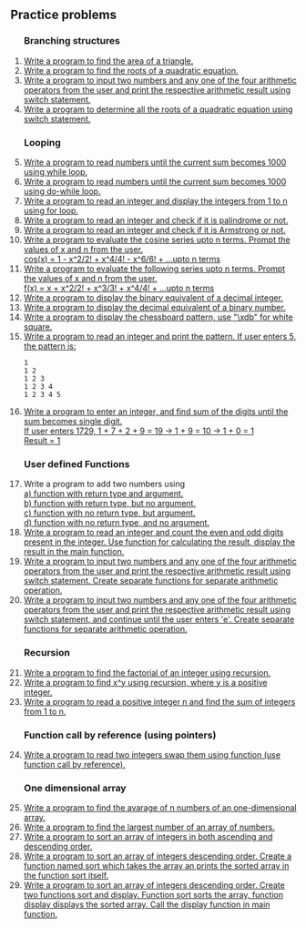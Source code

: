## Practice problems

<ol>
  <h3>Branching structures</h3>
  
  <li>
    <a href="./01-branching-structures/p01.c">
      Write a program to find the area of a triangle.  
    </a>
  </li>
    
  <li>
    <a href="./01-branching-structures/p02.c">Write a program to find the roots of a quadratic equation.</a>
  </li>
     
  <li>
    <a href="./01-branching-structures/p03.c">Write a program to input two numbers and any one of the four arithmetic operators from the user and print the respective arithmetic result using switch statement.</a>
  </li>
    
  <li>
    <a href="./01-branching-structures/p05.c">
      Write a program to determine all the roots of a quadratic equation using switch statement.
    </a>
  </li>
    
  <h3>Looping</h3>
  
  <li>
    <a href="./02-looping/p06.c">Write a program to read numbers until the current sum becomes 1000 using while loop.</a>
  </li>
  
  <li>
    <a href="./02-looping/p07.c">Write a program to read numbers until the current sum becomes 1000 using do-while loop.</a>
  </li>
    
  <li>
    <a href="./02-looping/p08.c">Write a program to read an integer and display the integers from 1 to n using for loop.</a>
  </li>
    
  <li>
    <a href="./02-looping/p09.c">Write a program to read an integer and check if it is palindrome or not.</a>
  </li>
    
  <li>
    <a href="./02-looping/p10.c">Write a program to read an integer and check if it is Armstrong or not.</a>
  </li>

  <li>
    <a href="./02-looping/p11.c">
        Write a program to evaluate the cosine series upto n terms. Prompt the values of x and n from the user.<br>
        cos(x) = 1 - x^2/2! + x^4/4! - x^6/6! + ...upto n terms
    </a>
  </li>

  <li>
    <a href="./02-looping/p12.c">
        Write a program to evaluate the following series upto n terms. Prompt the values of x and n from the user.<br>
        f(x) = x + x^2/2! + x^3/3! + x^4/4! + ...upto n terms
    </a>
  </li>

  <li>
    <a href="./02-looping/p13.c">
        Write a program to display the binary equivalent of a decimal integer.
    </a>
  </li>

  <li>
    <a href="./02-looping/p14.c">
        Write a program to display the decimal equivalent of a binary number.
    </a>
  </li>

  <li>
    <a href="./02-looping/p15.c">
        Write a program to display the chessboard pattern, use "\xdb" for white square.
    </a>
  </li>

  <li>
    <a href="./02-looping/p16.c">Write a program to read an integer and print the pattern. If user enters 5, the pattern is:</a>
    
    1
    1 2
    1 2 3
    1 2 3 4
    1 2 3 4 5
  </li>

  <li>
    <a href="./02-looping/p17.c">
        Write a program to enter an integer, and find sum of the digits until the sum becomes single digit.<br>
        If user enters 1729, 1 + 7 + 2 + 9 = 19 -> 1 + 9 = 10 -> 1 + 0 = 1<br>
        Result = 1<br>
    </a>
  </li>
    
  <h3>User defined Functions</h3>
  
  <li>
    Write a program to add two numbers using<br>
    <a href="./03-user-defined-functions/p18a.c">a) function with return type and argument.</a><br>
    <a href="./03-user-defined-functions/p18b.c">b) function with return type, but no argument.</a><br>
    <a href="./03-user-defined-functions/p18c.c">c) function with no return type, but argument.</a><br>
    <a href="./03-user-defined-functions/p18d.c">d) function with no return type, and no argument.</a>
  </li>

  <li>
    <a href="./03-user-defined-functions/p19.c">
      Write a program to read an integer and count the even and odd digits present in the integer.
      Use function for calculating the result, display the result in the main function.
    </a>
  </li>
  
  <li>
    <a href="./03-user-defined-functions/p20.c">
      Write a program to input two numbers and any one of the four arithmetic operators from the user and print the respective arithmetic result using switch statement.
      Create separate functions for separate arithmetic operation.
    </a>
  </li>

  <li>
    <a href="./03-user-defined-functions/p21.c">
        Write a program to input two numbers and any one of the four arithmetic operators from the user and print the respective arithmetic result using switch statement,
        and continue until the user enters 'e'. Create separate functions for separate arithmetic operation.
    </a>
  </li>
  
  <h3>Recursion</h3>

  <li>
    <a href="./04-recursion/p22.c">
      Write a program to find the factorial of an integer using recursion.
    </a>
  </li>

  <li>
    <a href="./04-recursion/p23.c">
      Write a program to find x^y using recursion, where y is a positive integer.
    </a>
  </li>

  <li>
    <a href="./04-recursion/p24.c">
      Write a program to read a positive integer n and find the sum of integers from 1 to n.
    </a>
  </li>

  <h3>Function call by reference (using pointers)</h3>
  
  <li>
    <a href="./05-function-call-by-reference/p25.c">
      Write a program to read two integers swap them using function (use function call by reference).
    </a>
  </li>

  <h3>One dimensional array</h3>
  
  <li>
    <a href="./05-1d-array/p26.c">
      Write a program to find the avarage of n numbers of an one-dimensional array.
    </a>
  </li>

  <li>
    <a href="./05-1d-array/p27.c">
      Write a program to find the largest number of an array of numbers.
    </a>
  </li>

  <li>
    <a href="./05-1d-array/p28.c">
      Write a program to sort an array of integers in both ascending and descending order.
    </a>
  </li>

  <li>
    <a href="./05-1d-array/p29.c">
      Write a program to sort an array of integers descending order. Create a function named sort which takes the array an prints the sorted array in the function sort itself.
    </a>
  </li>

  <li>
    <a href="./05-1d-array/p30.c">
      Write a program to sort an array of integers descending order. Create two functions sort and display. Function sort sorts the array, function display displays the sorted array. Call the display function in main function.
    </a>
  </li>
</ol>
